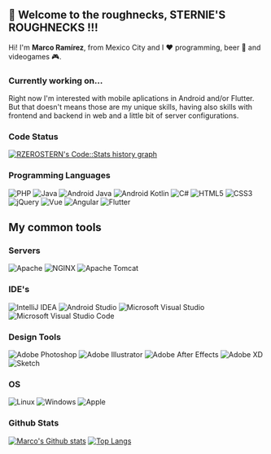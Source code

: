 ## :wave: Welcome to the roughnecks, STERNIE'S ROUGHNECKS !!!

Hi! I'm **Marco Ramírez**, from Mexico City and I :heart: programming, beer :beer: and videogames :video_game:.

### Currently working on...
Right now I'm interested with mobile aplications in Android and/or Flutter. But that doesn't means those are my unique skills, having also skills with frontend and backend in web and a little bit of server configurations.

### Code Status
<a href="https://codestats.net/users/rzerostern">
  <img src='https://codestats-readme.wegfan.cn/history-graph/rzerostern?width=850&height=300&history_days=15&max_languages=12&language_colors=["3e4053","f15854","5da5da","faa43a","60bd68","f17cb0","b2912f","00897b","b276b2","ffc0cb","cddc39","7e57c2","bdbdbd"]' alt="RZEROSTERN's Code::Stats history graph" />
</a>

### Programming Languages
![PHP](https://img.shields.io/badge/Backend-PHP-informational?style=flat&logo=php&logoColor=white&color=success)
![Java](https://img.shields.io/badge/Backend-Java-informational?style=flat&logo=java&logoColor=white&color=success)
![Android Java](https://img.shields.io/badge/Android-Java-informational?style=flat&logo=android&logoColor=white&color=success)
![Android Kotlin](https://img.shields.io/badge/Android-Kotlin-informational?style=flat&logo=kotlin&logoColor=white&color=success)
![C#](https://img.shields.io/badge/Videogames-C%23-informational?style=flat&logo=c-sharp&logoColor=white&color=success)
![HTML5](https://img.shields.io/badge/Frontend-HTML5-informational?style=flat&logo=html5&logoColor=white&color=success)
![CSS3](https://img.shields.io/badge/Frontend-CSS3-informational?style=flat&logo=css3&logoColor=white&color=success)
![jQuery](https://img.shields.io/badge/Frontend-jQuery-informational?style=flat&logo=jquery&logoColor=white&color=success)
![Vue](https://img.shields.io/badge/Frontend-Vue-informational?style=flat&logo=javascript&logoColor=white&color=success)
![Angular](https://img.shields.io/badge/Frontend-Angular-informational?style=flat&logo=angular&logoColor=white&color=success)
![Flutter](https://img.shields.io/badge/Hybrid%20Mobile-Flutter-informational?style=flat&logo=flutter&logoColor=white&color=success)

## My common tools
### Servers
![Apache](https://img.shields.io/badge/Apache-informational?style=flat&logo=apache&logoColor=white)
![NGINX](https://img.shields.io/badge/NGINX-informational?style=flat&logo=nginx&logoColor=white)
![Apache Tomcat](https://img.shields.io/badge/Tomcat-informational?style=flat&logo=apache&logoColor=white)

### IDE's
![IntelliJ IDEA](http://img.shields.io/badge/IntelliJ%20IDEA-ff6bbc?style=flat-square&logo=intellij-idea&logoColor=ffffff)
![Android Studio](http://img.shields.io/badge/Android%20Studio-20bd81?style=flat-square&logo=android-studio&logoColor=ffffff)
![Microsoft Visual Studio](http://img.shields.io/badge/Microsoft%20Visual%20Studio-8a006c?style=flat-square&logo=visual-studio&logoColor=ffffff)
![Microsoft Visual Studio Code](http://img.shields.io/badge/Microsoft%20Visual%20Studio%20Code-2eabff?style=flat-square&logo=visual-studio-code&logoColor=ffffff)

### Design Tools
![Adobe Photoshop](http://img.shields.io/badge/Adobe%20Photoshop-informational?style=flat-square&logo=adobe-photoshop&logoColor=ffffff)
![Adobe Illustrator](http://img.shields.io/badge/Adobe%20Illustrator-orange?style=flat-square&logo=adobe-illustrator&logoColor=ffffff)
![Adobe After Effects](http://img.shields.io/badge/Adobe%20After%20Effects-blueviolet?style=flat-square&logo=adobe-after-effects&logoColor=ffffff)
![Adobe XD](http://img.shields.io/badge/Adobe%20XD-e300b9?style=flat-square&logo=adobe-xd&logoColor=ffffff)
![Sketch](http://img.shields.io/badge/Sketch-yellow?style=flat-square&logo=sketch&logoColor=ffffff)

### OS
![Linux](https://img.shields.io/badge/Linux-222222?style=flat-square&logo=linux&logoColor=FCC624b&link)
![Windows](http://img.shields.io/badge/Windows-0078D6?style=flat-square&logo=windows&logoColor=ffffff)
![Apple](https://img.shields.io/badge/MacOS-999999?style=flat-square&logo=Apple&logoColor=white)

### Github Stats
[![Marco's Github stats](https://github-readme-stats.vercel.app/api?username=rzerostern&theme=dracula)](https://github.com/rzerostern/github-readme-stats)
[![Top Langs](https://github-readme-stats.vercel.app/api/top-langs/?username=rzerostern&layout=compact&theme=dracula&show_icons=true)](https://github.com/rzerostern/github-readme-stats)
